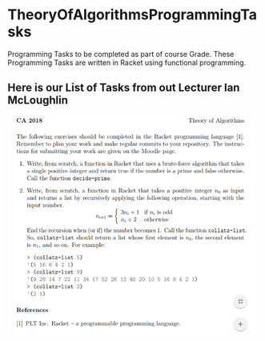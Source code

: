 # TheoryOfAlgorithmsProgrammingTasks
Programming Tasks to be completed as part of course Grade. These Programming Tasks are written in Racket using functional programming.

## Here is our List of Tasks from out Lecturer Ian McLoughlin

<p align="center"><img src="Images/Tasks.PNG" width="500" length="300"></p>